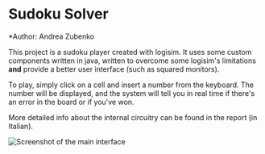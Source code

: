 Sudoku Solver
============================================


*Author: Andrea Zubenko 

This project is a sudoku player created with logisim. It uses some custom components written in java, written to overcome some logisim's limitations **and** provide a better user interface (such as squared monitors).

To play, simply click on a cell and insert a number from the keyboard. The number will be displayed, and the system will tell you in real time if there's an error in the board or if you've won.

More detailed info about the internal circuitry can be found in the report (in Italian).

![Screenshot of the main interface](https://i.ibb.co/yVbRTtR/image.png)
